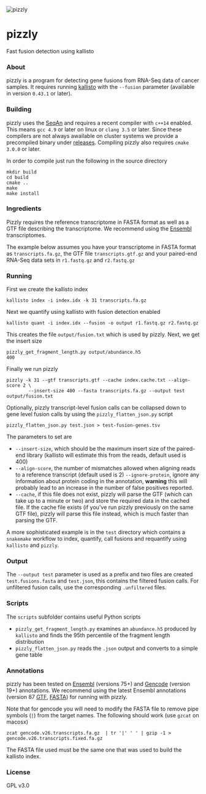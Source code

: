 ![pizzly](logo.jpg)

# pizzly

Fast fusion detection using kallisto

### About

pizzly is a program for detecting gene fusions from RNA-Seq data of cancer samples.
It requires running [kallisto](https://pachterlab.github.io/kallisto) with the `--fusion`
parameter (available in version `0.43.1` or later).

### Building

pizzly uses the [SeqAn](http://www.seqan.de/) and requires a recent compiler with `c++14` enabled.
This means `gcc 4.9` or later on linux or `clang 3.5` or later. Since these compilers are not always
awailable on cluster systems we provide a precompiled binary under [releases](https://github.com/pmelsted/pizzly/releases). Compiling pizzly also
requires `cmake 3.0.0` or later.

In order to compile just run the following in the source directory
```
mkdir build
cd build
cmake ..
make
make install
```

### Ingredients

Pizzly requires the reference transcriptome in FASTA format as well as a GTF file describing the transcriptome.
We recommend using the [Ensembl](http://www.ensembl.org/index.html) transcriptomes.

The example below assumes you have your transcriptome in FASTA format as `transcripts.fa.gz`, the GTF file `transcripts.gtf.gz`
and your paired-end RNA-Seq data sets in `r1.fastq.gz` and `r2.fastq.gz`

### Running

First we create the kallisto index

```
kallisto index -i index.idx -k 31 transcripts.fa.gz
```

Next we quantify using kallisto with fusion detection enabled

```
kallisto quant -i index.idx --fusion -o output r1.fastq.gz r2.fastq.gz
```

This creates the file `output/fusion.txt` which is used by pizzly. Next, we
get the insert size

```
pizzly_get_fragment_length.py output/abundance.h5
400
```

Finally we run pizzly

```
pizzly -k 31 --gtf transcripts.gtf --cache index.cache.txt --align-score 2 \
        --insert-size 400 --fasta transcripts.fa.gz --output test output/fusion.txt
```

Optionally, pizzly transcript-level fusion calls can be collapsed down to gene
level fusion calls by using the `pizzly_flatten_json.py` script

```
pizzly_flatten_json.py test.json > test-fusion-genes.tsv
```

The parameters to set are

* `--insert-size`, which should be the maximum insert size of the paired-end library (kallisto will estimate this from the reads, default used is 400)
* `--align-score`, the number of mismatches allowed when aligning reads to a reference transcript (default used is 2)
`--ignore-protein`, ignore any information about protein coding in the annotation, **warning** this will probably lead to an increase in the number of false positives reported.
* `--cache`, if this file does not exist, pizzly will parse the GTF (which can take up to a minute or two) and store the required data in the cached file. If the cache file exists (if you've run pizzly previously on the same GTF file), pizzly will parse this file instead, which is much faster than parsing the GTF.


A more sophisticated example is in the `test` directory which contains a `snakemake` workflow to index, quantify, call fusions and requantify using `kallisto` and `pizzly`.



### Output

The `--output test` parameter is used as a prefix and two files are created `test.fusions.fasta` and `test.json`, this contains the filtered fusion calls. For unfiltered fusion calls, use the corresponding `.unfiltered` files.

### Scripts

The `scripts` subfolder contains useful Python scripts

- `pizzly_get_fragment_length.py` examines an `abundance.h5` produced by `kallisto` and finds the 95th percentile of the fragment length distribution
- `pizzly_flatten_json.py` reads the `.json` output and converts to a simple gene table

### Annotations

pizzly has been tested on [Ensembl](http://www.ensembl.org/) (versions 75+) and [Gencode](http://www.gencodegenes.org/) (version 19+) annotations. We recommend using the latest Ensembl annotations (version 87 [GTF](ftp://ftp.ensembl.org/pub/release-89/gtf/homo_sapiens/), [FASTA](ftp://ftp.ensembl.org/pub/release-89/fasta/homo_sapiens/cdna/)) for running with pizzly.

Note that for gencode you will need to modify the FASTA file to remove pipe symbols (`|`) from the target names. The following should work (use `gzcat` on macosx)

```
zcat gencode.v26.transcripts.fa.gz  | tr '|' ' ' | gzip -1 >  gencode.v26.transcripts.fixed.fa.gz
```

The FASTA file used must be the same one that was used to build the kallisto index.


### License

GPL v3.0
